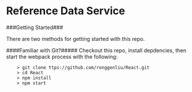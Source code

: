 # Reference Data Service

###Getting Started###

There are two methods for getting started with this repo.

####Familiar with Git?#####
Checkout this repo, install depdencies, then start the webpack process with the following:

```
	> git clone ttps://github.com/ronggenliu/React.git
	> cd React
	> npm install
	> npm start
```

